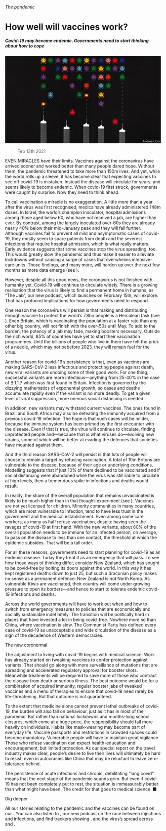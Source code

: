 ###### The pandemic

# How well will vaccines work? 

##### Covid-19 may become endemic. Governments need to start thinking about how to cope 

![image](images/20210213_LDD001_0.jpg) 

> Feb 13th 2021 


EVEN MIRACLES have their limits. Vaccines against the coronavirus have arrived sooner and worked better than many people dared hope. Without them, the pandemic threatened to take more than 150m lives. And yet, while the world rolls up a sleeve, it has become clear that expecting vaccines to see off covid-19 is mistaken. Instead the disease will circulate for years, and seems likely to become endemic. When covid-19 first struck, governments were caught by surprise. Now they need to think ahead.


To call vaccination a miracle is no exaggeration. A little more than a year after the virus was first recognised, medics have already administered 148m doses. In Israel, the world’s champion inoculator, hospital admissions among those aged below 60, who have not received a jab, are higher than ever. By contrast, among the largely inoculated over-60s they are already nearly 40% below their mid-January peak and they will fall further. Although vaccines fail to prevent all mild and asymptomatic cases of covid-19, they mostly seem to spare patients from death and the severest infections that require hospital admission, which is what really matters. Early evidence suggests that some vaccines stop the virus spreading, too. This would greatly slow the pandemic and thus make it easier to alleviate lockdowns without causing a surge of cases that overwhelms intensive-care units. Those findings, and many more, will harden up over the next few months as more data emerge (see ).



However, despite all this good news, the coronavirus is not finished with humanity yet. Covid-19 will continue to circulate widely. There is a growing realisation that the virus is likely to find a permanent home in humans, as “The Jab”, our new podcast, which launches on February 15th, will explore. That has profound implications for how governments need to respond.


One reason the coronavirus will persist is that making and distributing enough vaccine to protect the world’s 7.8bn people is a Herculean task (see ). Even Britain, which is vaccinating the population at a faster rate than any other big country, will not finish with the over-50s until May. To add to the burden, the potency of a jab may fade, making boosters necessary. Outside the rich world, 85% of countries have yet to start their vaccination programmes. Until the billions of people who live in them have felt the prick of a needle, which may not bebefore 2023, they will remain fuel for the virus.


Another reason for covid-19’s persistence is that, even as vaccines are making SARS-CoV-2 less infectious and protecting people against death, new viral variants are undoing some of their good work. For one thing, successful variants are more infectious—anything from 25-40% in the case of B.1.1.7 which was first found in Britain. Infection is governed by the dizzying mathematics of exponential growth, so cases and deaths accumulate rapidly even if the variant is no more deadly. To get a given level of viral suppression, more onerous social distancing is needed.


In addition, new variants may withstand current vaccines. The ones found in Brazil and South Africa may also be defeating the immunity acquired from a previous covid-19 infection. The hope is that such cases will be milder, because the immune system has been primed by the first encounter with the disease. Even if that is true, the virus will continue to circulate, finding unprotected people and—because that is what viruses do—evolving new strains, some of which will be better at evading the defences that societies have mounted against them.


And the third reason SARS-CoV-2 will persist is that lots of people will choose to remain a target by refusing vaccination. A total of 10m Britons are vulnerable to the disease, because of their age or underlying conditions. Modelling suggests that if just 10% of them declined to be vaccinated and if social distancing were abandoned while the virus was still liable to circulate at high levels, then a tremendous spike in infections and deaths would result.


In reality, the share of the overall population that remains unvaccinated is likely to be much higher than in that thought-experiment (see ). Vaccines are not yet licensed for children. Minority communities in many countries, which are most vulnerable to infection, tend to have less trust in the government and the medical establishment. Even among some care workers, as many as half refuse vaccination, despite having seen the ravages of covid-19 at first hand. With the new variants, about 80% of the overall population needs to be immune for an infected person, on average, to pass on the disease to less than one contact, the threshold at which the epidemic subsides. That will be a tall order.


For all these reasons, governments need to start planning for covid-19 as an endemic disease. Today they treat it as an emergency that will pass. To see how those ways of thinking differ, consider New Zealand, which has sought to be covid-free by bolting its doors against the world. In this way it has kept registered deaths down to just 25, but such a draconian policy makes no sense as a permanent defence: New Zealand is not North Korea. As vulnerable Kiwis are vaccinated, their country will come under growing pressure to open its borders—and hence to start to tolerate endemic covid-19 infections and deaths.


Across the world governments will have to work out when and how to switch from emergency measures to policies that are economically and socially sustainable indefinitely. The transition will be politically hard in places that have invested a lot in being covid-free. Nowhere more so than China, where vaccination is slow. The Communist Party has defined every case of covid-19 as unacceptable and wide circulation of the disease as a sign of the decadence of Western democracies.

The new coronormal


The adjustment to living with covid-19 begins with medical science. Work has already started on tweaking vaccines to confer protection against variants. That should go along with more surveillance of mutations that are spreading and accelerated regulatory approval for booster shots. Meanwhile treatments will be required to save more of those who contract the disease from death or serious illness. The best outcome would be for a combination of acquired immunity, regular booster jabs of tweaked vaccines and a menu of therapies to ensure that covid-19 need rarely be life-threatening. But that outcome is not guaranteed.


To the extent that medicine alone cannot prevent lethal outbreaks of covid-19, the burden will also fall on behaviour, just as it has in most of the pandemic. But rather than national lockdowns and months-long school closures, which come at a huge price, the responsibility should fall more heavily on individuals. Habits like mask-wearing may become part of everyday life. Vaccine passports and restrictions in crowded spaces could become mandatory. Vulnerable people will have to maintain great vigilance. Those who refuse vaccination can expect health-education and encouragement, but limited protection. As our special report on the travel industry makes clear, people’s desire to live their lives will ultimately be hard to resist, even in autocracies like China that may be reluctant to leave zero-tolerance behind.


The persistence of acute infections and chronic, debilitating “long covid” means that the next stage of the pandemic sounds grim. But even if covid-19 has not been completely put to rest, the situation is immeasurably better than what might have been. The credit for that goes to medical science. ■


Dig deeper


All our stories relating to the pandemic and the vaccines can be found on our . You can also listen to , our new podcast on the race between injections and infections, and find trackers showing ,  and the virus’s spread across  and .

